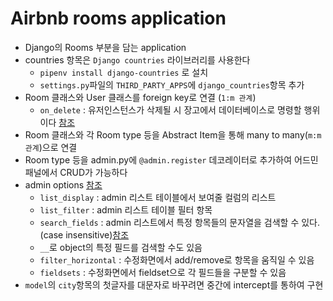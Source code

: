 # Airbnb rooms application
* Django의 Rooms 부분을 담는 application
* countries 항목은 `Django countries` 라이브러리를 사용한다
    * `pipenv install django-countries` 로 설치
    * `settings.py`파일의 `THIRD_PARTY_APPS`에 `django_countries`항목 추가
* Room 클래스와 User 클래스를 foreign key로 연결 (`1:m 관계`)
    * `on_delete` : 유저인스턴스가 삭제될 시 장고에서 데이터베이스로 명령할 행위이다 [참조](https://docs.djangoproject.com/ko/3.2/ref/models/fields/#foreignkey)
* Room 클래스와 각 Room type 등을 Abstract Item을 통해 many to many(`m:m 관계`)으로 연결
* Room type 등을 admin.py에 `@admin.register` 데코레이터로 추가하여 어드민패널에서 CRUD가 가능하다
* admin options [참조](https://docs.djangoproject.com/en/3.2/ref/contrib/admin/#modeladmin-options)
    * `list_display` : admin 리스트 테이블에서 보여줄 컬럼의 리스트
    * `list_filter` : admin 리스트 테이블 필터 항목
    * `search_fields` : admin 리스트에서 특정 항목들의 문자열을 검색할 수 있다.(case insensitive)[참조](https://docs.djangoproject.com/en/3.2/ref/contrib/admin/#django.contrib.admin.ModelAdmin.search_fields)
    * `__`로 object의 특정 필드를 검색할 수도 있음
    * `filter_horizontal` : 수정화면에서 add/remove로 항목을 움직일 수 있음
    * `fieldsets` : 수정화면에서 fieldset으로 각 필드들을 구분할 수 있음
* `model`의 `city`항목의 첫글자를 대문자로 바꾸려면 중간에 intercept를 통하여 구현